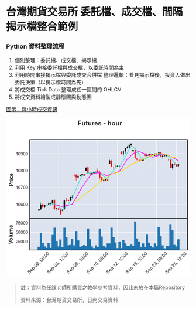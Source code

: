 # 台灣期貨交易所 委託檔、成交檔、間隔揭示檔整合範例

### Python 資料整理流程
1. 個別整理：委託檔、成交檔、揭示檔
2. 利用 Key 串接委託檔與成交檔，以委託時間為主
3. 利用時間串接揭示檔與委託成交合併檔
整理邏輯：看見揭示檔後，投資人做出委託決策（以揭示檔時間為先）
4. 將成交檔 Tick Data 整理成任一區間的 OHLCV
5. 將成交資料繪製成靜態圖與動態圖

[圖示：每小時成交資訊](https://github.com/AlexChiang0208/Futures-Tidy-the-TickData/tree/main/%E7%B9%AA%E8%A3%BD%E5%9C%96%E7%89%87)

![hour](繪製圖片/mplfinance_變化性/9.png)


> 註：資料為任課老師所購買之教學參考資料，因此未放在本篇Repository
> 
> 資料來源：台灣期貨交易所，日內交易資料

